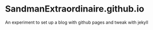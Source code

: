 # SandmanExtraordinaire.github.io
An experiment to set up a blog with github pages and tweak with jekyll 

